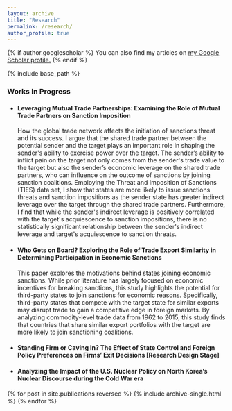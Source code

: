 ```yaml
---
layout: archive
title: "Research"
permalink: /research/
author_profile: true
---
```


{% if author.googlescholar %}
  You can also find my articles on <u><a href="{{author.googlescholar}}">my Google Scholar profile</a>.</u>
{% endif %}

{% include base_path %}
<h3> Works In Progress </h3> 

<ul>
<li><h4><strong>Leveraging Mutual Trade Partnerships: Examining the Role of Mutual Trade Partners on Sanction Imposition </strong></h4>  </li>
  How the global trade network affects the initiation of sanctions threat and its success. I argue that the shared trade partner between the potential sender and the target plays an important role in shaping the sender's ability to exercise power over the target. The sender’s ability to inflict pain on the target not only comes from the sender's trade value to the target but also the sender’s economic leverage on the shared trade partners, who can influence on the outcome of sanctions by joining sanction coalitions. Employing the Threat and Imposition of Sanctions (TIES) data set, I show that states are more likely to issue sanctions threats and sanction impositions as the sender state has greater indirect leverage over the target through the shared trade partners. Furthermore, I find that while the sender's indirect leverage is positively correlated with the target's acquiescence to sanction impositions, there is no statistically significant relationship between the sender's indirect leverage and target's acquiescence to sanction threats. 
</ul>

<ul>
<li><h4><strong>Who Gets on Board? Exploring the Role of Trade Export Similarity in Determining Participation in Economic Sanctions </strong></h4> </li>
  This paper explores the motivations behind states joining economic sanctions. While prior literature has largely focused on economic incentives for breaking sanctions, this study highlights the potential for third-party states to join sanctions for economic reasons. Specifically, third-party states that compete with the target state for similar exports may disrupt trade to gain a competitive edge in foreign markets. By analyzing commodity-level trade data from 1962 to 2015, this study finds that countries that share similar export portfolios with the target are more likely to join sanctioning coalitions.
</ul>

<ul>
<li><h4><strong>Standing Firm or Caving In? The Effect of State Control and Foreign Policy Preferences on Firms’ Exit Decisions </strong>[Research Design Stage]</h4> 
 </li>
</ul>

<ul>
<li><h4><strong> Analyzing the Impact of the U.S. Nuclear Policy on North Korea’s Nuclear Discourse during the Cold War era </strong></h4> 
 </li>
</ul>


{% for post in site.publications reversed %}
  {% include archive-single.html %}
{% endfor %}
